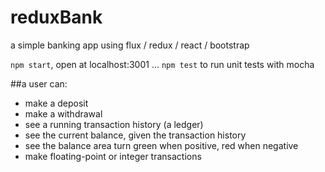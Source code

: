 # reduxBank
a simple banking app using flux / redux / react / bootstrap

`npm start`, open at localhost:3001 ...
`npm test` to run unit tests with mocha

##a user can:
- make a deposit
- make a withdrawal
- see a running transaction history (a ledger)
- see the current balance, given the transaction history
- see the balance area turn green when positive, red when negative
- make floating-point or integer transactions
